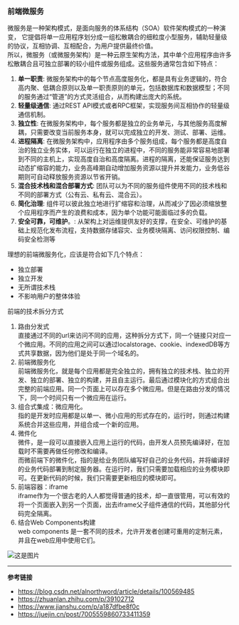 ### 前端微服务
微服务是一种架构模式，是面向服务的体系结构（SOA）软件架构模式的一种演变，
它提倡将单一应用程序划分成一组松散耦合的细粒度小型服务，辅助轻量级的协议，互相协调、互相配合，为用户提供最终价值。  
所以，微服务（或微服务架构）是一种云原生架构方法，其中单个应用程序由许多松散耦合且可独立部署的较小组件或服务组成。这些服务通常包含如下特点： 
1. **单一职责**: 微服务架构中的每个节点高度服务化，都是具有业务逻辑的，符合高内聚、低耦合原则以及单一职责原则的单元，包括数据库和数据模型；不同的服务通过“管道”的方式灵活组合，从而构建出庞大的系统。
2. **轻量级通信**: 通过REST API模式或者RPC框架，实现服务间互相协作的轻量级通信机制。
3. **独立性**: 在微服务架构中，每个服务都是独立的业务单元，与其他服务高度解耦，只需要改变当前服务本身，就可以完成独立的开发、测试、部署、运维。
4. **进程隔离**: 在微服务架构中，应用程序由多个服务组成，每个服务都是高度自治的独立业务实体，可以运行在独立的进程中，不同的服务能非常容易地部署到不同的主机上，实现高度自治和高度隔离。进程的隔离，还能保证服务达到动态扩缩容的能力，业务高峰期自动增加服务资源以提升并发能力，业务低谷期则可自动释放服务资源以节省开销。 
5. **混合技术栈和混合部署方式**: 团队可以为不同的服务组件使用不同的技术栈和不同的部署方式（公有云、私有云、混合云）。
6. **简化治理**: 组件可以彼此独立地进行扩缩容和治理，从而减少了因必须缩放整个应用程序而产生的浪费和成本，因为单个功能可能面临过多的负载。 
7. **安全可靠，可维护**。: 从架构上对运维提供友好的支撑，在安全、可维护的基础上规范化发布流程，支持数据存储容灾、业务模块隔离、访问权限控制、编码安全检测等

理想的前端微服务化，应该是符合如下几个特点：
* 独立部署
* 独立开发
* 无所谓技术栈
* 不影响用户的整体体验

前端的技术拆分方式

1. 路由分发式  
  直接通过不同的url来访问不同的应用，这种拆分方式下，同一个链接只对应一个微应用。不同的应用之间可以通过localstorage、cookie、indexedDB等方式共享数据，因为他们是处于同一个域名的。
2. 前端微服务化  
  前端微服务化，就是每个应用都是完全独立的，拥有独立的技术栈、独立的开发、独立的部署、独立的构建，并且自主运行。最后通过模块化的方式组合出完整的前端应用。同一个页面上可以存在多个微应用。但是在路由分发的情况下，同一个时间只有一个微应用在运行。
3. 组合式集成：微应用化。  
  指的是开发时应用都是以单一、微小应用的形式存在的，运行时，则通过构建系统合并这些应用，并组合成一个新的应用。
4. 微件化  
  微件，是一段可以直接嵌入应用上运行的代码，由开发人员预先编译好，在加载时不需要再做任何修改和编译。  
  而微前端下的微件化，指的是给业务团队编写好自己的业务代码，并将编译好的业务代码部署到制定服务器。在运行时，我们只需要加载相应的业务模块即可。在更新代码的时候，我们只需要更新相应的模块即可。
5. 前端容器：iframe  
  iframe作为一个很古老的人人都觉得普通的技术，却一直很管用，可以有效的将一个页面嵌入到另一个页面，出去iframe父子组件通信的代码，其他部分代码完全隔离。
6. 结合Web Components构建  
  web components 是一套不同的技术，允许开发者创建可重用的定制元素，并且在web应用中使用它们。

![这是图片](.\image\service.jpg)

----
**参考链接**
* <https://blog.csdn.net/alnorthword/article/details/100569485>
* <https://zhuanlan.zhihu.com/p/39102712>
* <https://www.jianshu.com/p/a187dfbe8f0c>
* <https://juejin.cn/post/7005559860733411359>